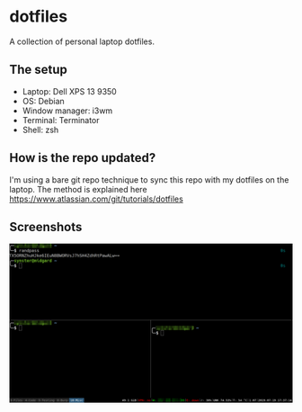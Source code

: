 # dotfiles

A collection of personal laptop dotfiles. 

## The setup 

- Laptop: Dell XPS 13 9350
- OS: Debian
- Window manager: i3wm
- Terminal: Terminator
- Shell: zsh

## How is the repo updated?

I'm using a bare git repo technique to sync this repo with my dotfiles on the laptop. The method is explained here https://www.atlassian.com/git/tutorials/dotfiles

## Screenshots

![](setup.png)

